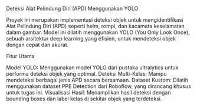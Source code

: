 Deteksi Alat Pelindung Diri (APD) Menggunakan YOLO

Proyek ini merupakan implementasi deteksi objek untuk mengidentifikasi Alat Pelindung Diri (APD) seperti helm, rompi, dan kacamata keselamatan dalam gambar. Model ini dilatih menggunakan YOLO (You Only Look Once), sebuah arsitektur deep learning yang efisien, untuk mendeteksi objek dengan cepat dan akurat.

Fitur Utama

Model YOLO: Menggunakan model YOLO dari pustaka ultralytics untuk performa deteksi objek yang optimal.
Deteksi Multi-Kelas: Mampu mendeteksi berbagai jenis APD secara bersamaan.
Dataset Kustom: Dilatih menggunakan dataset PPE Detection dari Roboflow, yang dirancang khusus untuk tugas ini.
Visualisasi Hasil: Menampilkan hasil deteksi dengan bounding boxes dan label kelas di sekitar objek yang terdeteksi.
